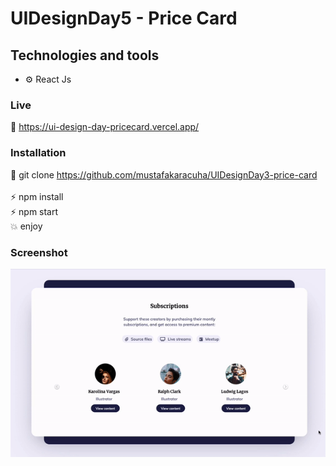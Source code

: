 # UIDesignDay5 - Price Card

## Technologies and tools

- ⚙️ React Js 


### Live

🔗 https://ui-design-day-pricecard.vercel.app/

### Installation

🔗 git clone https://github.com/mustafakaracuha/UIDesignDay3-price-card
<br/>
<br/>
⚡️  npm install <br/>
⚡️  npm start <br/>
💥 enjoy 

### Screenshot

<img align="center"  width="800" width="800"  src="https://github.com/mustafakaracuha/UIDesignDay3-subscription-card/blob/master/src/assets/img/app.gif" alt="muskaracuha" />
